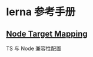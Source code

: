 # lerna 参考手册

## [Node Target Mapping](https://github.com/microsoft/TypeScript/wiki/Node-Target-Mapping)

TS 与 Node 兼容性配置
